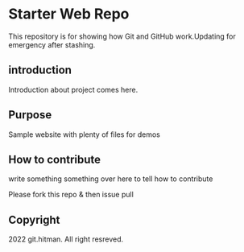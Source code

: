 # Starter Web Repo

This repository is for showing how Git and GitHub work.Updating for emergency after stashing.

## introduction
Introduction about project comes here.


## Purpose

Sample website with plenty of files for demos



## How to contribute 
write something something over here
to tell how to contribute

Please fork this repo & then issue pull

## Copyright
2022 git.hitman. All right resreved.
